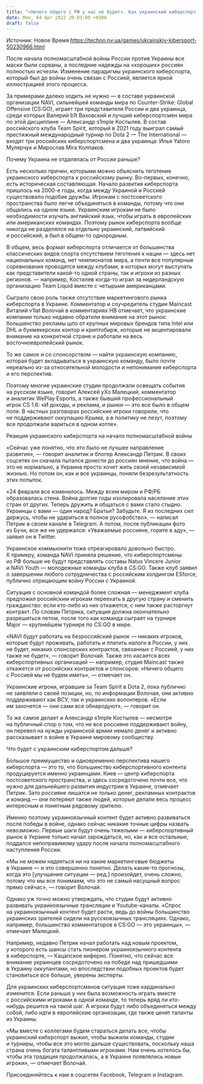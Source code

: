 ```yaml
---
title: "«Ничего общего с РФ у нас не будет». Как украинский киберспорт наконец-то отвернулся от России и каковы его перспективы в будущем"
date: Mon, 04 Apr 2022 20:03:00 +0300
draft: false
---
```

Источник: Новое Время https://techno.nv.ua/games/ukrainskiy-kibersport-50230966.html


После начала полномасштабной войны России против Украины все маски были сорваны, а последние надежды на «хороших» россиян полностью исчезли. Изменение парадигмы украинского киберспорта, который был до войны очень связан с Россией, является яркой иллюстрацией этого процесса.

 За примерами далеко ходить не нужно — в составе украинской организации NAVI, сильнейшей команды мира по Counter-Strike: Global Offensive (CS:GO), играет три представителя России и два украинца, среди которых Валерий b1t Ваховский и лучший киберспортсмен мира по этой дисциплине — Александр s1mple Костылев. В состав российского клуба Team Spirit, который в 2021 году выиграл самый престижный международный турнир по Dota 2 — The International — входят три российских киберспортсмена и два украинца: Илья Yatoro Мулярчук и Мирослав Mira Колпаков.

 Почему Украина не отдалялась от России раньше?

 Есть несколько причин, которыми можно объяснить тяготение украинского киберспорта к российскому рынку. Во-первых, конечно, есть историческая составляющая. Начало развития киберспорта пришлось на 2000-е годы, когда между Украиной и Россией существовало подобие дружбы. Игрокам с постсоветского пространства было легче объединяться в команды, потому что они общались на одном языке. Украинским игрокам не было необходимости изучать английский язык, чтобы играть в европейских или американских командах. Поэтому рынок киберспорта вообще никогда не разделялся на отдельно украинский, латвийский и российский, а был в общем-то однородным.

В общем, весь формат киберспорта отличается от большинства классических видов спорта отсутствием тяготения к нации — здесь нет национальных команд, нет чемпионатов мира, а почти все популярные соревнования проводятся между клубами, в которых могут выступать как представители какой-то одной страны, так и игроки из разных регионов. — например, Костилев когда-то играл за нидерландскую организацию Team Liquid вместе с четырьмя американцами.

 Сыграло свою роль также отсутствие маркетингового рынка киберспорта в Украине. Комментатор и соучредитель студии Maincast Виталий v1lat Волочай в комментариях НВ отмечает, что украинские компании только недавно обратили внимание на этот рынок: большинство рекламы шло от крупных мировых брендов типа Intel или DHL и букмекерских контор и криптобирж, которые не акцентировали внимание на конкретной стране и работали на весь восточноевропейский рынок.

 То же самое и со спонсорством — найти украинскую компанию, которая будет вкладываться в украинскую команду, было почти нереально из-за относительной молодости и непонимания киберспорта и его перспектив.

 Поэтому многие украинские студии продолжали освещать события на русском языке, говорит Алексей yXo Малецкий, комментатор и аналитик WePlay Esports, а также бывший профессиональный игрок CS 1.6: «И доходы, и реклама, и рынки — это все было в общем поле. В частных разговорах российские игроки говорили, что не поддерживают оккупацию Крыма, а в политику не лезут, поэтому все продолжали вариться в одном котле».

 Реакция украинского киберспорта на начало полномасштабной войны

 «Сейчас уже понятно, что это было не лучшее направление развития», — говорит аналитик и блогер Александр Петрик. В своих соцсетях он сначала пытался донести до россиян мнение, что война — это не нормально, а Украина просто хочет жить своей независимой жизнью. Но потом он, как и все украинцы, поняли безрезультатность этих попыток.

«24 февраля все изменилось. Между всем миром и РФ/РБ образовалась стена. Война долгие годы изолировала население этих стран от других. Теперь дружить и общаться с вами стало стыдно. Украинцы с вами — один народ? Братья? Забудьте. Я из последних сил держусь, чтобы не удариться в полное русофобство», — написал Петрик в своем канале в Telegram. А потом, после публикации фото из Бучи, все же не удержался: «Уважаемые россияне, горите в аду», — заявил он в Twitter.

 Украинское коммьюнити тоже отреагировало довольно быстро. К примеру, команда NAVI приняла решение, что киберспортсмены из РФ больше не будут представлять составы Natus Vincere Junior и NAVI Youth — молодежные команды клуба в CS:GO. Также клуб заявил о завершении любого сотрудничества с российским холдингом ESforce, публично отрицающим войну России с Украиной.

 Ситуация с основной командой более сложная — менеджмент клуба предложил российским игрокам переехать в другую страну и сменить гражданство: если кто-либо из них откажется, с ним также расторгнут контракт. По словам Петрика, ситуация должна окончательно разрешиться летом, после того как команда сыграет на турнире Major — крупнейшем турнире по CS:GO в мире.

«NAVI будут работать на безроссийский рынок — никаких игроков, которые будут проживать, работать и платить налоги в России, у них не будет, никаких спонсорских контрактов, связанных с Россией, у них также не будет», — говорит Волочай. Также это касается всех киберспортивных организаций — например, студия Maincast также откажется от российских контрактов и спонсоров: «Ничего общего с Россией мы не будем иметь», — отмечает он.

 Украинские игроки, игравшие за Team Spirit в Dota 2, пока публично не заявляли о своей позиции, но, по информации Волочая, они активно поддерживают как ВСУ, так и украинских волонтеров. «Если им захочется — они сами все обнародуют», — говорит он.

 То же самое делает и Александр s1mple Костылев — несмотря на публичный спор о том, что не все россияне поддерживают войну, он перевел на нужды украинской армии немало денег и активно рассказывает о войне в Украине мировому сообществу.

 Что будет с украинским киберспортом дальше?

 Большое преимущество и одновременно перспектива нашего киберспорта — это то, что большинство киберспортивного контента продуцируется именно украинцами. Киев — центр киберспорта постсоветского пространства, и здесь сосредоточено почти все, что нужно для дальнейшего развития индустрии в Украине, отмечает Петрик. Зато россияне лишатся не только денег, рекламных контрактов и команд — они потеряют также людей, которые делали весь процесс интересным и понятным рядовому зрителю.

 Именно поэтому украиноязычный контент будет активно развиваться после победы в войне, однако сейчас никакие точные цифры назвать невозможно. Первые шаги будут очень тяжелыми — киберспортивный рынок в Украине только начал зарождаться, но, как и все остальные, поддался непоправимому удару после начала полномасштабного наступления России.

 «Мы не можем надеяться ни на какие маркетинговые бюджеты в Украине — и это совершенно понятно. Делать какие-то прогнозы, когда это [улучшение ситуации — ред.] произойдет, очень сложно, потому что мы все понимаем, что это не самый насущный вопрос прямо сейчас», — говорит Волочай.

Однако уж точно можно утверждать, что студии будут активно развивать украиноязычные трансляции и Youtube-каналы. «Спрос на украиноязычный контент будет расти, ведь до войны большинство украинских зрителей сидели на русскоязычных трансляциях. Однако, например, большинство комментаторов в CS:GO — это украинцы», — отмечает Малецкий.

 Например, недавно Петрик начал работать над новым проектом, у которого есть шансы стать пионером украиноязычного контента в киберспорте, — Кацапское инферно. Понятно, что сейчас все внимание украинцев сосредоточено на победе над пришедшими в Украину оккупантами, но впоследствии подобных проектов будет становиться все больше, уверены эксперты.

 Для украинских киберспортсменов ситуация тоже кардинально изменится. Если раньше у них была возможность играть вместе с российскими игроками в одной команде, то теперь вряд ли кто-нибудь решится на такой шаг. А игроки будут либо объединяться между собой, либо идти в европейские организации, где также ценят таланты из Украины.

 «Мы вместе с коллегами будем стараться делать все, чтобы украинский киберспорт выжил, чтобы выжили команды, студии и турниры, чтобы все это могло дальше существовать, поскольку наша страна очень богата талантливыми игроками. Нам очень хотелось бы, чтобы эта традиция продолжалась, а в Украине появлялись новые игроки», — отмечает Волочай.

Присоединяйтесь к нам в соцсетях Facebook, Telegram и Instagram.
